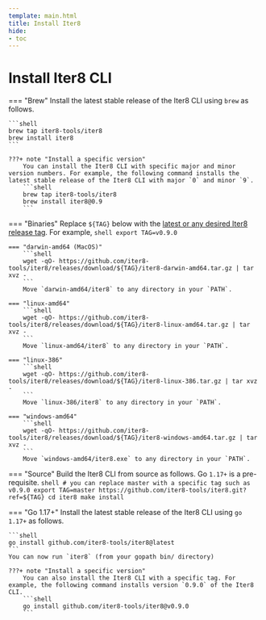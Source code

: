 ```yaml
---
template: main.html
title: Install Iter8
hide:
- toc
---
```


# Install Iter8 CLI

=== "Brew"
    Install the latest stable release of the Iter8 CLI using `brew` as follows.

    ```shell
    brew tap iter8-tools/iter8
    brew install iter8
    ```
    
    ???+ note "Install a specific version"
        You can install the Iter8 CLI with specific major and minor version numbers. For example, the following command installs the latest stable release of the Iter8 CLI with major `0` and minor `9`.
        ```shell
        brew tap iter8-tools/iter8
        brew install iter8@0.9
        ```

=== "Binaries"
    Replace `${TAG}` below with the [latest or any desired Iter8 release tag](https://github.com/iter8-tools/iter8/releases). For example,
    ```shell
    export TAG=v0.9.0
    ```

    === "darwin-amd64 (MacOS)"
        ```shell
        wget -qO- https://github.com/iter8-tools/iter8/releases/download/${TAG}/iter8-darwin-amd64.tar.gz | tar xvz -
        ```
        Move `darwin-amd64/iter8` to any directory in your `PATH`.

    === "linux-amd64"
        ```shell
        wget -qO- https://github.com/iter8-tools/iter8/releases/download/${TAG}/iter8-linux-amd64.tar.gz | tar xvz -
        ```
        Move `linux-amd64/iter8` to any directory in your `PATH`.

    === "linux-386"
        ```shell
        wget -qO- https://github.com/iter8-tools/iter8/releases/download/${TAG}/iter8-linux-386.tar.gz | tar xvz -
        ```
        Move `linux-386/iter8` to any directory in your `PATH`.

    === "windows-amd64"
        ```shell
        wget -qO- https://github.com/iter8-tools/iter8/releases/download/${TAG}/iter8-windows-amd64.tar.gz | tar xvz -
        ```
        Move `windows-amd64/iter8.exe` to any directory in your `PATH`.


=== "Source"
    Build the Iter8 CLI from source as follows. Go `1.17+` is a pre-requisite.
    ```shell
    # you can replace master with a specific tag such as v0.9.0
    export TAG=master
    https://github.com/iter8-tools/iter8.git?ref=${TAG}
    cd iter8
    make install
    ```

=== "Go 1.17+"
    Install the latest stable release of the Iter8 CLI using `go 1.17+` as follows.

    ```shell
    go install github.com/iter8-tools/iter8@latest
    ```
    You can now run `iter8` (from your gopath bin/ directory)

    ???+ note "Install a specific version"
        You can also install the Iter8 CLI with a specific tag. For example, the following command installs version `0.9.0` of the Iter8 CLI.
        ```shell
        go install github.com/iter8-tools/iter8@v0.9.0
        ```


